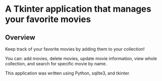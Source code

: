 <h1> A Tkinter application that manages your favorite movies</h1>
  
<h2>Overview</h2>
<p>Keep track of your favorite movies by adding them to your collection!</p> 
<p>You can: add movies, delete movies, update movie information, view whole collection, and search for specific movie by name.</p>

This application was written using Python, sqlite3, and tkinter.  
  

  

